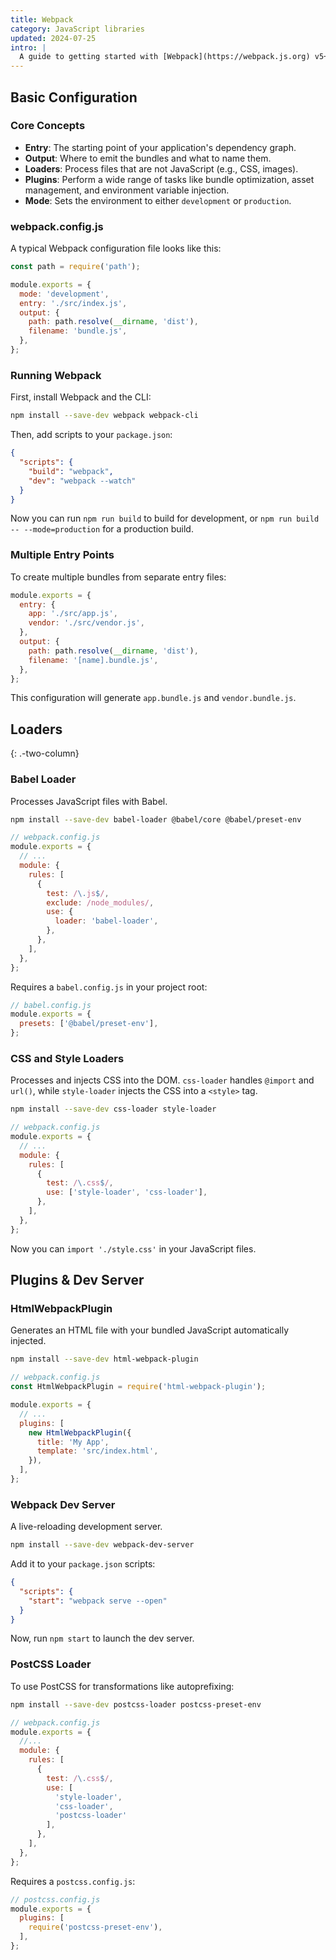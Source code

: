 ```yaml
---
title: Webpack
category: JavaScript libraries
updated: 2024-07-25
intro: |
  A guide to getting started with [Webpack](https://webpack.js.org) v5+. This covers the basic configuration for bundling your JavaScript, CSS, and other assets.
---
```


Basic Configuration
-------------------

### Core Concepts

*   **Entry**: The starting point of your application's dependency graph.
*   **Output**: Where to emit the bundles and what to name them.
*   **Loaders**: Process files that are not JavaScript (e.g., CSS, images).
*   **Plugins**: Perform a wide range of tasks like bundle optimization, asset management, and environment variable injection.
*   **Mode**: Sets the environment to either `development` or `production`.

### webpack.config.js

A typical Webpack configuration file looks like this:

```javascript
const path = require('path');

module.exports = {
  mode: 'development',
  entry: './src/index.js',
  output: {
    path: path.resolve(__dirname, 'dist'),
    filename: 'bundle.js',
  },
};
```

### Running Webpack

First, install Webpack and the CLI:

```bash
npm install --save-dev webpack webpack-cli
```

Then, add scripts to your `package.json`:

```json
{
  "scripts": {
    "build": "webpack",
    "dev": "webpack --watch"
  }
}
```

Now you can run `npm run build` to build for development, or `npm run build -- --mode=production` for a production build.

### Multiple Entry Points

To create multiple bundles from separate entry files:

```javascript
module.exports = {
  entry: {
    app: './src/app.js',
    vendor: './src/vendor.js',
  },
  output: {
    path: path.resolve(__dirname, 'dist'),
    filename: '[name].bundle.js',
  },
};
```
This configuration will generate `app.bundle.js` and `vendor.bundle.js`.

Loaders
-------
{: .-two-column}

### Babel Loader

Processes JavaScript files with Babel.

```bash
npm install --save-dev babel-loader @babel/core @babel/preset-env
```

```javascript
// webpack.config.js
module.exports = {
  // ...
  module: {
    rules: [
      {
        test: /\.js$/,
        exclude: /node_modules/,
        use: {
          loader: 'babel-loader',
        },
      },
    ],
  },
};
```

Requires a `babel.config.js` in your project root:
```javascript
// babel.config.js
module.exports = {
  presets: ['@babel/preset-env'],
};
```

### CSS and Style Loaders

Processes and injects CSS into the DOM. `css-loader` handles `@import` and `url()`, while `style-loader` injects the CSS into a `<style>` tag.

```bash
npm install --save-dev css-loader style-loader
```

```javascript
// webpack.config.js
module.exports = {
  // ...
  module: {
    rules: [
      {
        test: /\.css$/,
        use: ['style-loader', 'css-loader'],
      },
    ],
  },
};
```
Now you can `import './style.css'` in your JavaScript files.

Plugins & Dev Server
--------------------

### HtmlWebpackPlugin

Generates an HTML file with your bundled JavaScript automatically injected.

```bash
npm install --save-dev html-webpack-plugin
```

```javascript
// webpack.config.js
const HtmlWebpackPlugin = require('html-webpack-plugin');

module.exports = {
  // ...
  plugins: [
    new HtmlWebpackPlugin({
      title: 'My App',
      template: 'src/index.html',
    }),
  ],
};
```

### Webpack Dev Server

A live-reloading development server.

```bash
npm install --save-dev webpack-dev-server
```

Add it to your `package.json` scripts:
```json
{
  "scripts": {
    "start": "webpack serve --open"
  }
}
```
Now, run `npm start` to launch the dev server.

### PostCSS Loader

To use PostCSS for transformations like autoprefixing:

```bash
npm install --save-dev postcss-loader postcss-preset-env
```

```javascript
// webpack.config.js
module.exports = {
  //...
  module: {
    rules: [
      {
        test: /\.css$/,
        use: [
          'style-loader',
          'css-loader',
          'postcss-loader'
        ],
      },
    ],
  },
};
```
Requires a `postcss.config.js`:
```javascript
// postcss.config.js
module.exports = {
  plugins: [
    require('postcss-preset-env'),
  ],
};
```
